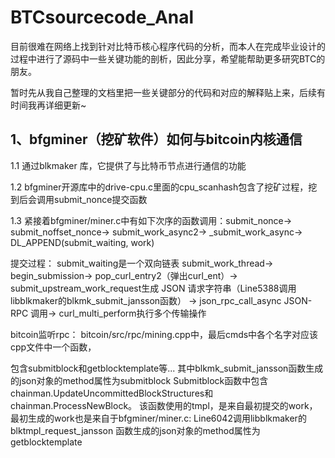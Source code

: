 # BTCsourcecode_Anal
目前很难在网络上找到针对比特币核心程序代码的分析，而本人在完成毕业设计的过程中进行了源码中一些关键功能的剖析，因此分享，希望能帮助更多研究BTC的朋友。

暂时先从我自己整理的文档里把一些关键部分的代码和对应的解释贴上来，后续有时间我再详细更新~

## 1、bfgminer（挖矿软件）如何与bitcoin内核通信
1.1 通过blkmaker 库，它提供了与比特币节点进行通信的功能

1.2 bfgminer开源库中的drive-cpu.c里面的cpu_scanhash包含了挖矿过程，挖到后会调用submit_nonce提交函数

1.3 紧接着bfgminer/miner.c中有如下次序的函数调用：submit_nonce-> submit_noffset_nonce-> submit_work_async2-> _submit_work_async-> DL_APPEND(submit_waiting, work)

提交过程：
submit_waiting是一个双向链表
submit_work_thread-> begin_submission-> pop_curl_entry2（弹出curl_ent）-> submit_upstream_work_request生成 JSON 请求字符串（Line5388调用libblkmaker的blkmk_submit_jansson函数） ->
json_rpc_call_async JSON-RPC 调用->
curl_multi_perform执行多个传输操作

bitcoin监听rpc：
bitcoin/src/rpc/mining.cpp中，最后cmds中各个名字对应该cpp文件中一个函数，

包含submitblock和getblocktemplate等...
其中blkmk_submit_jansson函数生成的json对象的method属性为submitblock
Submitblock函数中包含
chainman.UpdateUncommittedBlockStructures和
chainman.ProcessNewBlock。
该函数使用的tmpl，是来自最初提交的work，最初生成的work也是来自于bfgminer/miner.c: Line6042调用libblkmaker的blktmpl_request_jansson
函数生成的json对象的method属性为getblocktemplate
